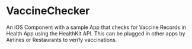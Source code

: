 # VaccineChecker
An iOS Component with a sample App that checks for Vaccine Records in Health App using the HealthKit API. This can be plugged in other apps by Airlines or Restaurants to verify vaccinations.  
